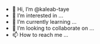 - 👋 Hi, I’m @kaleab-taye
- 👀 I’m interested in ...
- 🌱 I’m currently learning ...
- 💞️ I’m looking to collaborate on ...
- 📫 How to reach me ...

<!---
kaleab-taye/kaleab-taye is a ✨ special ✨ repository because its `README.md` (this file) appears on your GitHub profile.
You can click the Preview link to take a look at your changes.
--->
